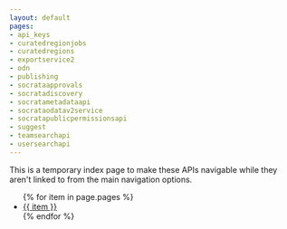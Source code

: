 ```yaml
---
layout: default
pages:
- api_keys
- curatedregionjobs
- curatedregions
- exportservice2
- odn
- publishing
- socrataapprovals
- socratadiscovery
- socratametadataapi
- socrataodatav2service
- socratapublicpermissionsapi
- suggest
- teamsearchapi
- usersearchapi
---
```


This is a temporary index page to make these APIs navigable while they aren't linked to from the main navigation options.

<ul>
{% for item in page.pages %}
<li><a href="{{ item }}.html">{{ item }}</a></li>
{% endfor %}
</ul>
